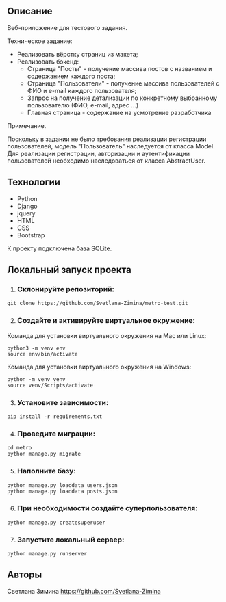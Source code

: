 ## Описание
Веб-приложение для тестового задания. 

Техническое задание:
- Реализовать вёрстку страниц из макета;
- Реализовать бэкенд:
    - Страница "Посты" - получение массива постов с названием и содержанием каждого поста;
    - Страница "Пользователи" - получение массива пользователей с ФИО и e-mail каждого пользователя;
    - Запрос на получение детализации по конкретному выбранному пользователю (ФИО, e-mail, адрес ...)
    - Главная страница - содержание на усмотрение разработчика

Примечание.

Поскольку в задании не было требования реализации регистрации пользователей, модель "Пользователь" 
наследуется от класса Model. Для реализации регистрации, авторизации и аутентификации пользователей 
необходимо наследоваться от класса AbstractUser.

## Технологии
- Python
- Django
- jquery
- HTML
- CSS
- Bootstrap

К проекту подключена база SQLite. 

## Локальный запуск проекта

1. ### Склонируйте репозиторий:
```
git clone https://github.com/Svetlana-Zimina/metro-test.git
```

2. ### Создайте и активируйте виртуальное окружение:
Команда для установки виртуального окружения на Mac или Linux:
```
python3 -m venv env
source env/bin/activate
```

Команда для установки виртуального окружения на Windows:
```
python -m venv venv
source venv/Scripts/activate
```
3. ### Установите зависимости:
```
pip install -r requirements.txt
```

4. ### Проведите миграции:
```
cd metro
python manage.py migrate
```

5. ### Наполните базу:
```
python manage.py loaddata users.json
python manage.py loaddata posts.json
```

6. ### При необходимости создайте суперпользователя:
```
python manage.py createsuperuser
```

7. ### Запустите локальный сервер:
```
python manage.py runserver
```

## Авторы
Светлана Зимина
https://github.com/Svetlana-Zimina